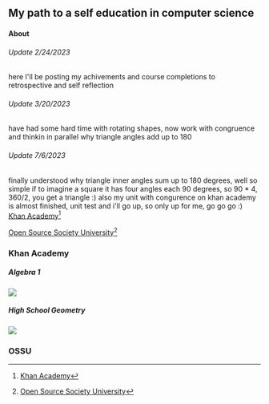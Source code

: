 ## My path to a self education in computer science
#### About
###### Update 2/24/2023
here I'll be posting my achivements and course completions to retrospective and self reflection 
###### Update 3/20/2023
have had some hard time with rotating shapes, now work with congruence and thinkin in parallel why triangle angles add up to 180
###### Update 7/6/2023
finally understood why triangle inner angles sum up to 180 degrees, well so simple if to imagine a square it has four angles each 90 degrees, so 90 * 4, 360/2, you get a triangle :)
also my unit with congurence on khan academy is almost finished, unit test and i'll go up, so only up for me, go go go :)
[Khan Academy](#khan-academy)[^1]

[Open Source Society University](#ossu)[^2]


### Khan Academy
##### Algebra 1 
![](https://progress-bar.dev/97/?scale=100&title=&width=90&color=babaca&suffix=%)

##### High School Geometry 
![](https://progress-bar.dev/35/?scale=100&title=&width=90&color=babaca&suffix=%)


### OSSU




[^1]: [Khan Academy](https://www.khanacademy.org/profile/me/courses)
[^2]: [Open Source Society University](https://github.com/ossu/computer-science)
